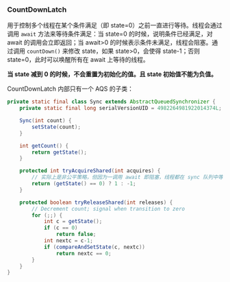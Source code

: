 ### CountDownLatch

用于控制多个线程在某个条件满足（即 state=0）之前一直进行等待。线程会通过调用 `await` 方法来等待条件满足：当 state=0 的时候，说明条件已经满足，对 await 的调用会立即返回；当 await>0 的时候表示条件未满足，线程会阻塞。通过调用 `countDown()` 来修改 state，如果 state>0，会使得 state-1；否则 state=0，此时可以唤醒所有在 await 上等待的线程。

**当 state 减到 0 的时候，不会重置为初始化的值。且 state 初始值不能为负值。**

CountDownLatch 内部只有一个 AQS 的子类：
```java
private static final class Sync extends AbstractQueuedSynchronizer {
    private static final long serialVersionUID = 4982264981922014374L;

    Sync(int count) {
        setState(count);
    }

    int getCount() {
        return getState();
    }

    protected int tryAcquireShared(int acquires) {
        // 实际上是非公平策略，但因为一调用 await 即阻塞，线程都在 sync 队列中等待。
        return (getState() == 0) ? 1 : -1;
    }

    protected boolean tryReleaseShared(int releases) {
        // Decrement count; signal when transition to zero
        for (;;) {
            int c = getState();
            if (c == 0)
                return false;
            int nextc = c-1;
            if (compareAndSetState(c, nextc))
                return nextc == 0;
        }
    }
}
```
